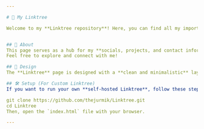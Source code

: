 ```yaml
---

# 🔗 My Linktree  

Welcome to my **Linktree repository**! Here, you can find all my important links in one place.  


## 🤍 About  
This page serves as a hub for my **socials, projects, and contact information**.  
Feel free to explore and connect with me!  

## 🎨 Design  
The **Linktree** page is designed with a **clean and minimalistic** layout, ensuring easy navigation and a sleek UI.  

## 🛠️ Setup (For Custom Linktree)  
If you want to run your own **self-hosted Linktree**, follow these steps:  

git clone https://github.com/thejurmik/Linktree.git
cd Linktree
Then, open the `index.html` file with your browser.  

---
```

